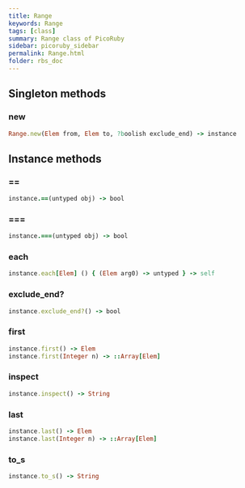 ```yaml
---
title: Range
keywords: Range
tags: [class]
summary: Range class of PicoRuby
sidebar: picoruby_sidebar
permalink: Range.html
folder: rbs_doc
---
```

## Singleton methods
### new

```ruby
Range.new(Elem from, Elem to, ?boolish exclude_end) -> instance
```
## Instance methods
### ==

```ruby
instance.==(untyped obj) -> bool
```
### ===

```ruby
instance.===(untyped obj) -> bool
```
### each

```ruby
instance.each[Elem] () { (Elem arg0) -> untyped } -> self
```
### exclude_end?

```ruby
instance.exclude_end?() -> bool
```
### first

```ruby
instance.first() -> Elem
instance.first(Integer n) -> ::Array[Elem]
```
### inspect

```ruby
instance.inspect() -> String
```
### last

```ruby
instance.last() -> Elem
instance.last(Integer n) -> ::Array[Elem]
```
### to_s

```ruby
instance.to_s() -> String
```
